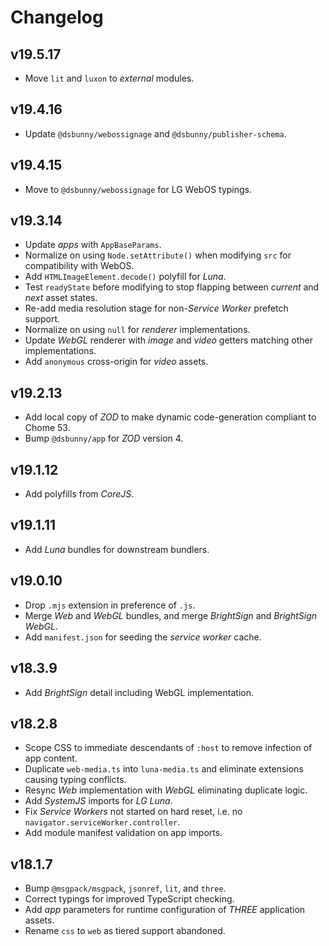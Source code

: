 # Changelog
## v19.5.17
- Move `lit` and `luxon` to _external_ modules.

## v19.4.16
- Update `@dsbunny/webossignage` and `@dsbunny/publisher-schema`.

## v19.4.15
- Move to `@dsbunny/webossignage` for LG WebOS typings.

## v19.3.14
- Update _apps_ with `AppBaseParams`.
- Normalize on using `Node.setAttribute()` when modifying `src` for compatibility with WebOS.
- Add `HTMLImageElement.decode()` polyfill for _Luna_.
- Test `readyState` before modifying to stop flapping between _current_ and _next_ asset states.
- Re-add media resolution stage for non-_Service Worker_ prefetch support.
- Normalize on using `null` for _renderer_ implementations.
- Update _WebGL_ renderer with _image_ and _video_ getters matching other implementations.
- Add `anonymous` cross-origin for _video_ assets.

## v19.2.13
- Add local copy of _ZOD_ to make dynamic code-generation compliant to Chome 53.
- Bump `@dsbunny/app` for _ZOD_ version 4.

## v19.1.12
- Add polyfills from _CoreJS_.

## v19.1.11
- Add _Luna_ bundles for downstream bundlers.

## v19.0.10
- Drop `.mjs` extension in preference of `.js`.
- Merge _Web_ and _WebGL_ bundles, and merge _BrightSign_ and _BrightSign WebGL_.
- Add `manifest.json` for seeding the _service worker_ cache.

## v18.3.9
- Add _BrightSign_ detail including WebGL implementation.

## v18.2.8
- Scope CSS to immediate descendants of `:host` to remove infection of app content.
- Duplicate `web-media.ts` into `luna-media.ts` and eliminate extensions causing typing conflicts.
- Resync _Web_ implementation with _WebGL_ eliminating duplicate logic.
- Add _SystemJS_ imports for _LG Luna_.
- Fix _Service Workers_ not started on hard reset, i.e. no `navigator.serviceWorker.controller`.
- Add module manifest validation on app imports.

## v18.1.7
- Bump `@msgpack/msgpack`, `jsonref`, `lit`, and `three`.
- Correct typings for improved TypeScript checking.
- Add _app_ parameters for runtime configuration of _THREE_ application assets.
- Rename `css` to `web` as tiered support abandoned.
